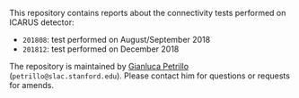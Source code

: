 This repository contains reports about the connectivity tests performed on ICARUS detector:
* `201808`: test performed on August/September 2018
* `201812`: test performed on December 2018

The repository is maintained by [Gianluca Petrillo](petrillo@slac.stanford.edu) (`petrillo@slac.stanford.edu`). Please contact him for questions or requests for amends.
